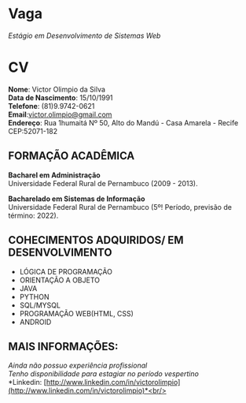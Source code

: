 Vaga
====

*Estágio em Desenvolvimento de Sistemas Web*


CV
==
**Nome**: Victor Olimpio da Silva<br/>
**Data de Nascimento**: 15/10/1991<br/>
**Telefone**: (81)9.9742-0621<br/>
**Email**:victor.olimpio@gmail.com<br/>
**Endereço**: Rua 1humaitá Nº 50, Alto do Mandú - Casa Amarela - Recife CEP:52071-182<br/>

FORMAÇÃO ACADÊMICA
-------------------
**Bacharel em Administração**<br/> 
Universidade Federal Rural de Pernambuco (2009 - 2013).<br/>

**Bacharelado em Sistemas de Informação**<br/> 
Universidade Federal Rural de Pernambuco (5º! Período, previsão de término: 2022).<br/>

COHECIMENTOS ADQUIRIDOS/ EM DESENVOLVIMENTO
-------------------
<ul>
   <li>LÓGICA DE PROGRAMAÇÃO</li>
   <li>ORIENTAÇÃO A OBJETO</li>
   <li>JAVA</li>
   <li>PYTHON</li>
   <li>SQL/MYSQL</li>
   <li>PROGRAMAÇÃO WEB(HTML, CSS)</li>
   <li>ANDROID</li>
</ul>

MAIS INFORMAÇÕES:
-------------------
*Ainda não possuo experiência profissional*<br/>
*Tenho disponibilidade para estagiar no período vespertino*<br/>
*Linkedin: [http://www.linkedin.com/in/victorolimpio](http://www.linkedin.com/in/victorolimpio)*<br/>


